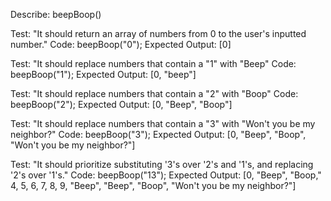 Describe: beepBoop()

Test: "It should return an array of numbers from 0 to the user's inputted number."
Code: beepBoop("0");
Expected Output: [0]

Test: "It should replace numbers that contain a "1" with "Beep"
Code: beepBoop("1");
Expected Output: [0, "beep"]

Test: "It should replace numbers that contain a "2" with "Boop"
Code: beepBoop("2");
Expected Output: [0, "Beep", "Boop"]

Test: "It should replace numbers that contain a "3" with "Won't you be my neighbor?"
Code: beepBoop("3");
Expected Output: [0, "Beep", "Boop", "Won't you be my neighbor?"]

Test: "It should prioritize substituting '3's over '2's and '1's, and replacing '2's over '1's." 
Code: beepBoop("13");
Expected Output: [0, "Beep", "Boop," 4, 5, 6, 7, 8, 9, "Beep", "Beep", "Boop", "Won't you be my neighbor?"]